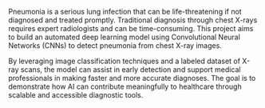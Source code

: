 Pneumonia is a serious lung infection that can be life-threatening if not diagnosed and treated promptly. Traditional diagnosis through chest X-rays requires expert radiologists and can be time-consuming. This project aims to build an automated deep learning model using Convolutional Neural Networks (CNNs) to detect pneumonia from chest X-ray images. 

By leveraging image classification techniques and a labeled dataset of X-ray scans, the model can assist in early detection and support medical professionals in making faster and more accurate diagnoses. The goal is to demonstrate how AI can contribute meaningfully to healthcare through scalable and accessible diagnostic tools.
